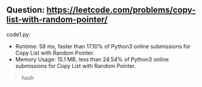 ## Question: https://leetcode.com/problems/copy-list-with-random-pointer/

code1.py:
* Runtime: 58 ms, faster than 17.10% of Python3 online submissions for Copy List with Random Pointer.
* Memory Usage: 15.1 MB, less than 24.54% of Python3 online submissions for Copy List with Random Pointer.
> hash